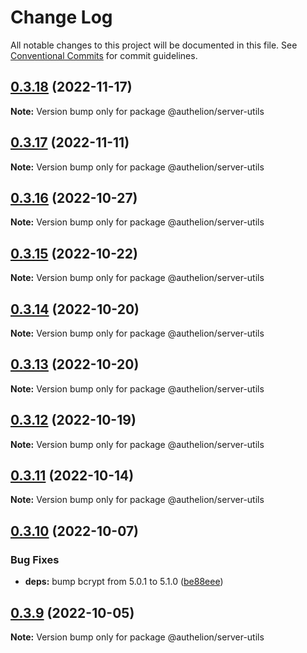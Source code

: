 # Change Log

All notable changes to this project will be documented in this file.
See [Conventional Commits](https://conventionalcommits.org) for commit guidelines.

## [0.3.18](https://github.com/Tada5hi/authelion/compare/@authelion/server-utils@0.3.17...@authelion/server-utils@0.3.18) (2022-11-17)

**Note:** Version bump only for package @authelion/server-utils





## [0.3.17](https://github.com/Tada5hi/authelion/compare/@authelion/server-utils@0.3.16...@authelion/server-utils@0.3.17) (2022-11-11)

**Note:** Version bump only for package @authelion/server-utils





## [0.3.16](https://github.com/Tada5hi/authelion/compare/@authelion/server-utils@0.3.15...@authelion/server-utils@0.3.16) (2022-10-27)

**Note:** Version bump only for package @authelion/server-utils





## [0.3.15](https://github.com/Tada5hi/authelion/compare/@authelion/server-utils@0.3.14...@authelion/server-utils@0.3.15) (2022-10-22)

**Note:** Version bump only for package @authelion/server-utils





## [0.3.14](https://github.com/Tada5hi/authelion/compare/@authelion/server-utils@0.3.13...@authelion/server-utils@0.3.14) (2022-10-20)

**Note:** Version bump only for package @authelion/server-utils





## [0.3.13](https://github.com/Tada5hi/authelion/compare/@authelion/server-utils@0.3.12...@authelion/server-utils@0.3.13) (2022-10-20)

**Note:** Version bump only for package @authelion/server-utils





## [0.3.12](https://github.com/Tada5hi/authelion/compare/@authelion/server-utils@0.3.11...@authelion/server-utils@0.3.12) (2022-10-19)

**Note:** Version bump only for package @authelion/server-utils





## [0.3.11](https://github.com/Tada5hi/authelion/compare/@authelion/server-utils@0.3.10...@authelion/server-utils@0.3.11) (2022-10-14)

**Note:** Version bump only for package @authelion/server-utils





## [0.3.10](https://github.com/Tada5hi/authelion/compare/@authelion/server-utils@0.3.9...@authelion/server-utils@0.3.10) (2022-10-07)


### Bug Fixes

* **deps:** bump bcrypt from 5.0.1 to 5.1.0 ([be88eee](https://github.com/Tada5hi/authelion/commit/be88eee35a09780120df3870e40888ec608ba711))





## [0.3.9](https://github.com/Tada5hi/authelion/compare/@authelion/server-utils@0.3.8...@authelion/server-utils@0.3.9) (2022-10-05)

**Note:** Version bump only for package @authelion/server-utils
